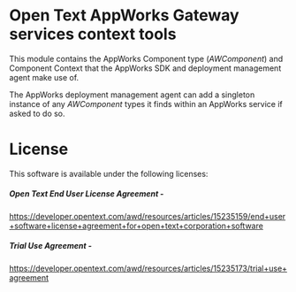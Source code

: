 # Open Text AppWorks Gateway services context tools

This module contains the AppWorks Component type (_AWComponent_) and Component Context that the AppWorks SDK and deployment management agent make use of.

The AppWorks deployment management agent can add a singleton instance of any _AWComponent_ types it finds within an AppWorks service if asked to do so.

# License
This software is available under the following licenses:

##### Open Text End User License Agreement -
https://developer.opentext.com/awd/resources/articles/15235159/end+user+software+license+agreement+for+open+text+corporation+software

##### Trial Use Agreement -
https://developer.opentext.com/awd/resources/articles/15235173/trial+use+agreement
